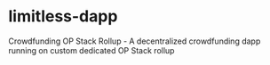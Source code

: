 # limitless-dapp 

Crowdfunding OP Stack Rollup - A decentralized crowdfunding dapp running on custom dedicated OP Stack rollup 


